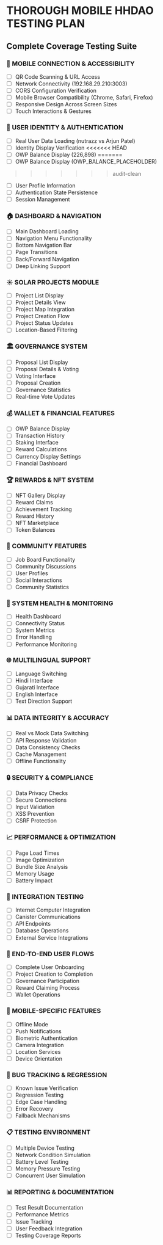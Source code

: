 # THOROUGH MOBILE HHDAO TESTING PLAN

## Complete Coverage Testing Suite

### 📱 MOBILE CONNECTION & ACCESSIBILITY

- [ ] QR Code Scanning & URL Access
- [ ] Network Connectivity (192.168.29.210:3003)
- [ ] CORS Configuration Verification
- [ ] Mobile Browser Compatibility (Chrome, Safari, Firefox)
- [ ] Responsive Design Across Screen Sizes
- [ ] Touch Interactions & Gestures

### 👤 USER IDENTITY & AUTHENTICATION

- [ ] Real User Data Loading (nutrazz vs Arjun Patel)
- [ ] Identity Display Verification
<<<<<<< HEAD
- [ ] OWP Balance Display (226,898)
=======
- [ ] OWP Balance Display (OWP_BALANCE_PLACEHOLDER)
>>>>>>> audit-clean
- [ ] User Profile Information
- [ ] Authentication State Persistence
- [ ] Session Management

### 🏠 DASHBOARD & NAVIGATION

- [ ] Main Dashboard Loading
- [ ] Navigation Menu Functionality
- [ ] Bottom Navigation Bar
- [ ] Page Transitions
- [ ] Back/Forward Navigation
- [ ] Deep Linking Support

### ☀️ SOLAR PROJECTS MODULE

- [ ] Project List Display
- [ ] Project Details View
- [ ] Project Map Integration
- [ ] Project Creation Flow
- [ ] Project Status Updates
- [ ] Location-Based Filtering

### 🏛️ GOVERNANCE SYSTEM

- [ ] Proposal List Display
- [ ] Proposal Details & Voting
- [ ] Voting Interface
- [ ] Proposal Creation
- [ ] Governance Statistics
- [ ] Real-time Vote Updates

### 💰 WALLET & FINANCIAL FEATURES

- [ ] OWP Balance Display
- [ ] Transaction History
- [ ] Staking Interface
- [ ] Reward Calculations
- [ ] Currency Display Settings
- [ ] Financial Dashboard

### 🏆 REWARDS & NFT SYSTEM

- [ ] NFT Gallery Display
- [ ] Reward Claims
- [ ] Achievement Tracking
- [ ] Reward History
- [ ] NFT Marketplace
- [ ] Token Balances

### 👥 COMMUNITY FEATURES

- [ ] Job Board Functionality
- [ ] Community Discussions
- [ ] User Profiles
- [ ] Social Interactions
- [ ] Community Statistics

### 🔧 SYSTEM HEALTH & MONITORING

- [ ] Health Dashboard
- [ ] Connectivity Status
- [ ] System Metrics
- [ ] Error Handling
- [ ] Performance Monitoring

### 🌐 MULTILINGUAL SUPPORT

- [ ] Language Switching
- [ ] Hindi Interface
- [ ] Gujarati Interface
- [ ] English Interface
- [ ] Text Direction Support

### 📊 DATA INTEGRITY & ACCURACY

- [ ] Real vs Mock Data Switching
- [ ] API Response Validation
- [ ] Data Consistency Checks
- [ ] Cache Management
- [ ] Offline Functionality

### 🔒 SECURITY & COMPLIANCE

- [ ] Data Privacy Checks
- [ ] Secure Connections
- [ ] Input Validation
- [ ] XSS Prevention
- [ ] CSRF Protection

### 📈 PERFORMANCE & OPTIMIZATION

- [ ] Page Load Times
- [ ] Image Optimization
- [ ] Bundle Size Analysis
- [ ] Memory Usage
- [ ] Battery Impact

### 🧪 INTEGRATION TESTING

- [ ] Internet Computer Integration
- [ ] Canister Communications
- [ ] API Endpoints
- [ ] Database Operations
- [ ] External Service Integrations

### 🎯 END-TO-END USER FLOWS

- [ ] Complete User Onboarding
- [ ] Project Creation to Completion
- [ ] Governance Participation
- [ ] Reward Claiming Process
- [ ] Wallet Operations

### 📱 MOBILE-SPECIFIC FEATURES

- [ ] Offline Mode
- [ ] Push Notifications
- [ ] Biometric Authentication
- [ ] Camera Integration
- [ ] Location Services
- [ ] Device Orientation

### 🐛 BUG TRACKING & REGRESSION

- [ ] Known Issue Verification
- [ ] Regression Testing
- [ ] Edge Case Handling
- [ ] Error Recovery
- [ ] Fallback Mechanisms

### 📋 TESTING ENVIRONMENT

- [ ] Multiple Device Testing
- [ ] Network Condition Simulation
- [ ] Battery Level Testing
- [ ] Memory Pressure Testing
- [ ] Concurrent User Simulation

### 📊 REPORTING & DOCUMENTATION

- [ ] Test Result Documentation
- [ ] Performance Metrics
- [ ] Issue Tracking
- [ ] User Feedback Integration
- [ ] Testing Coverage Reports
